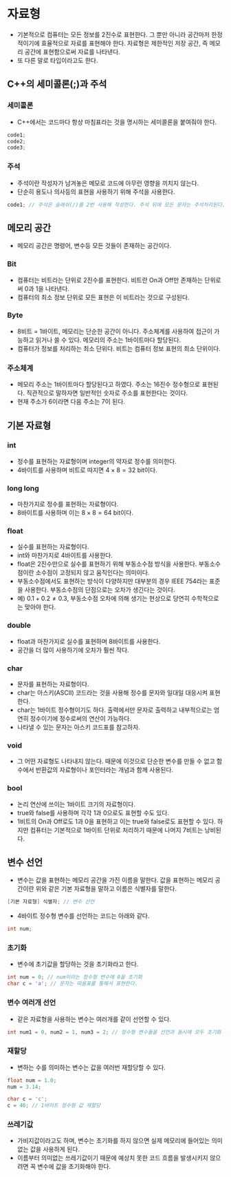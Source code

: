 # 자료형
- 기본적으로 컴퓨터는 모든 정보를 2진수로 표현한다. 그 뿐만 아니라 공간마저 한정적이기에 효율적으로 자료를 표현해야 한다. 자료형은 제한적인 저장 공간, 즉 메모리 공간에 표현함으로써 자료를 나타낸다.
- 또 다른 말로 타입이라고도 한다.
## C++의 세미콜론(;)과 주석
### 세미콜론
- C++에서는 코드마다 항상 마침표라는 것을 명시하는 세미콜론을 붙여줘야 한다.

```cpp
code1;
code2;
code3;
```

### 주석
- 주석이란 작성자가 남겨놓은 메모로 코드에 아무런 영향을 끼치지 않는다.
- 단순히 용도나 의사등의 표현을 사용하기 위해 주석을 사용한다.

```cpp
code1; // 주석은 슬래쉬(/)를 2번 사용해 작성한다. 주석 뒤에 모든 문자는 주석처리된다.
```

## 메모리 공간
- 메모리 공간은 명령어, 변수등 모든 것들이 존재하는 공간이다.
### Bit
- 컴퓨터는 비트라는 단위로 2진수를 표현한다. 비트란 On과 Off만 존재하는 단위로써 0과 1을 나타낸다.
- 컴퓨터의 최소 정보 단위로 모든 표현은 이 비트라는 것으로 구성된다.
### Byte
- 8비트 = 1바이트, 메모리는 단순한 공간이 아니다. 주소체계를 사용하여 접근이 가능하고 읽거나 쓸 수 있다. 메모리의 주소는 1바이트마다 할당된다.
- 컴퓨터가 정보를 처리하는 최소 단위다. 비트는 컴퓨터 정보 표현의 최소 단위이다.
### 주소체계
- 메모리 주소는 1바이트마다 할당된다고 하였다. 주소는 16진수 정수형으로 표현된다. 직관적으로 말하자면 일반적인 숫자로 주소를 표현한다는 것이다.
- 현재 주소가 6이라면 다음 주소는 7이 된다.
## 기본 자료형
### int
- 정수를 표현하는 자료형이며 integer의 약자로 정수를 의미한다.
- 4바이트를 사용하며 비트로 따지면 $4 \times 8 = 32$ bit이다.
### long long
- 마찬가지로 정수를 표현하는 자료형이다.
- 8바이트를 사용하며 이는 $8 \times 8 = 64$ bit이다.
### float
- 실수를 표현하는 자료형이다.
- int와 마찬가지로 4바이트를 사용한다.
- float은 2진수만으로 실수를 표현하기 위해 부동소수점 방식을 사용한다. 부동소수점이란 소수점이 고정되지 않고 움직인다는 의미이다.
- 부동소수점에서도 표현하는 방식이 다양하지만 대부분의 경우 IEEE 754라는 표준을 사용한다. 부동소수점의 단점으로는 오차가 생긴다는 것이다.
- 예) $0.1 + 0.2 \neq 0.3$, 부동소수점 오차에 의해 생기는 현상으로 당연히 수학적으로는 맞아야 한다.
### double
- float과 마찬가지로 실수를 표현하며 8바이트를 사용한다.
- 공간을 더 많이 사용하기에 오차가 훨씬 작다.
### char
- 문자를 표현하는 자료형이다.
- char는 아스키(ASCII) 코드라는 것을 사용해 정수를 문자와 일대일 대응시켜 표현한다.
- char는 1바이트 정수형이기도 하다. 출력에서만 문자로 출력하고 내부적으로는 엄연히 정수이기에 정수로써의 연산이 가능하다.
- 나타낼 수 있는 문자는 아스키 코드표를 참고하자.
### void
- 그 어떤 자료형도 나타내지 않는다. 때문에 이것으로 단순한 변수를 만들 수 없고 함수에서 반환값의 자료형이나 포인터라는 개념과 함께 사용된다.
### bool
- 논리 연산에 쓰이는 1바이트 크기의 자료형이다.
- true와 false를 사용하며 각각 1과 0으로도 표현할 수도 있다.
- 1비트의 On과 Off로도 1과 0을 표현하고 이는 true와 false로도 표현할 수 있다. 하지만 컴퓨터는 기본적으로 1바이트 단위로 처리하기 때문에 나머지 7비트는 낭비된다.
## 변수 선언
- 변수는 값을 표현하는 메모리 공간을 가진 이름을 말한다. 값을 표현하는 메모리 공간이란 위와 같은 기본 자료형을 말하고 이름은 식별자를 말한다.

```cpp
[기본 자료형] 식별자; // 변수 선언
```

- 4바이트 정수형 변수를 선언하는 코드는 아래와 같다.

```cpp
int num;
```

### 초기화
- 변수에 초기값을 할당하는 것을 초기화라고 한다.

```cpp
int num = 0; // num이라는 정수형 변수에 0을 초기화
char c = 'a'; // 문자는 따옴표를 통해서 표현한다.
```

### 변수 여러개 선언
- 같은 자료형을 사용하는 변수는 여러개를 같이 선언할 수 있다.

```cpp
int num1 = 0, num2 = 1, num3 = 2; // 정수형 변수들을 선언과 동시에 모두 초기화
```
### 재할당
- 변하는 수를 의미하는 변수는 값을 여러번 재할당할 수 있다.

```cpp
float num = 1.0;
num = 3.14;

char c = 'c';
c = 46; // 1바이트 정수형 값 재할당
```

### 쓰레기값
- 가비지값이라고도 하며, 변수는 초기화를 하지 않으면 실제 메모리에 들어있는 의미없는 값을 사용하게 된다.
- 이름부터 의미없는 쓰레기값이기 때문에 예상치 못한 코드 흐름을 발생시키지 않으려면 꼭 변수에 값을 초기화해야 한다.